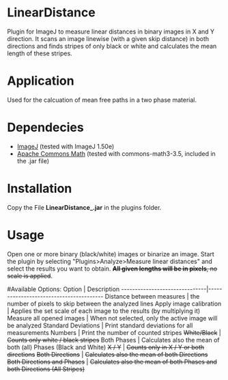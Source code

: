 # LinearDistance
Plugin for ImageJ to measure linear distances in binary images in X and Y direction.
It scans an image linewise (with a given skip distance) in both directions and finds stripes of only black or white and calculates the mean length of these stripes. 

# Application
Used for the calcuation of mean free paths in a two phase material.

# Dependecies
* [ImageJ](http://rsb.info.nih.gov/ij/) (tested with ImageJ 1.50e)
* [Apache Commons Math](https://commons.apache.org/proper/commons-math/) (tested with commons-math3-3.5, included in the .jar file)

# Installation
Copy the File **LinearDistance_.jar** in the plugins folder. 

# Usage
Open one or more binary (black/white) images or binarize an image. Start the plugin by selecting "Plugins>Analyze>Measure linear distances" and select the results you want to obtain. ~~**All given lengths will be in pixels**, no scale is applied~~.

#Available Options:
Option                         |  Description
-------------------------------|----------------------------------------
Distance between measures      | the number of pixels to skip between the analyzed lines
Apply image calibration        | Applies the set scale of each image to the results (by multiplying it)
Measure all opened images      | When not selected, only the active image will be analyzed
Standard Deviations            | Print standard deviations for all measurements
Numbers                        | Print the number of counted stripes
~~White/Black~~                | ~~Counts only white / black stripes~~
Both Phases                    | Calculates also the mean of both (all) Phases (Black and White)
~~X / Y~~                      | ~~Counts only in X / Y or both directions~~
~~Both Directions~~            | ~~Calculates also the mean of both Directions~~
~~Both Directions and Phases~~ | ~~Calculates also the mean of both Phases and both Directions (All Stripes)~~

